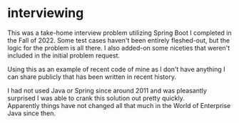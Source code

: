 # interviewing
This was a take-home interview problem utilizing Spring Boot I completed in the Fall of 2022.
Some test cases haven't been entirely fleshed-out, but the logic for the problem is all there.
I also added-on some niceties that weren't included in the initial problem request.

Using this as an example of recent code of mine as I don't have anything I can share publicly that has been written in recent history.

I had not used Java or Spring since around 2011 and was pleasantly surprised I was able to crank this solution out pretty quickly.  
Apparently things have not changed all that much in the World of Enterprise Java since then.
